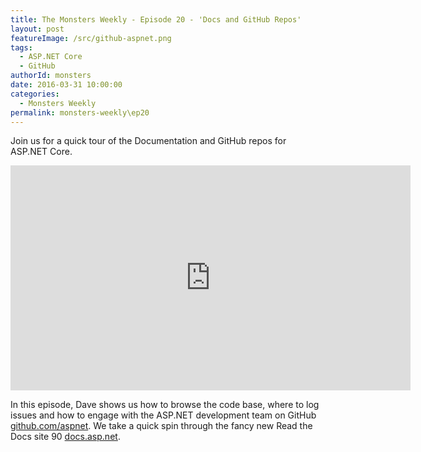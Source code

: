```yaml
---
title: The Monsters Weekly - Episode 20 - 'Docs and GitHub Repos'
layout: post
featureImage: /src/github-aspnet.png
tags: 
  - ASP.NET Core
  - GitHub
authorId: monsters
date: 2016-03-31 10:00:00
categories:
  - Monsters Weekly
permalink: monsters-weekly\ep20
---
```


Join us for a quick tour of the Documentation and GitHub repos for ASP.NET Core.

<!--more-->
<iframe src="https://channel9.msdn.com/Series/aspnetmonsters/Episode-20-Docs-and-GitHub-Repos/player" width="640" height="360" allowFullScreen frameBorder="0"></iframe>

In this episode, Dave shows us how to browse the code base, where to log issues and how to engage with the ASP.NET development team on GitHub [github.com/aspnet](https://github.com/aspnet). We take a quick spin through the fancy new Read the Docs site 90 [docs.asp.net](http://docs.asp.net).